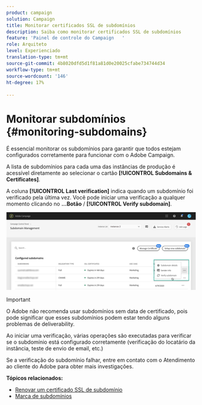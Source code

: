 ```yaml
---
product: campaign
solution: Campaign
title: Monitorar certificados SSL de subdomínios
description: Saiba como monitorar certificados SSL de subdomínios
feature: 'Painel de controle do Campaign   '
role: Arquiteto
level: Experienciado
translation-type: tm+mt
source-git-commit: 4b8020dfd5d1f81a81d0e20025cfabe734744d34
workflow-type: tm+mt
source-wordcount: '146'
ht-degree: 17%

---
```



# Monitorar subdomínios {#monitoring-subdomains}

É essencial monitorar os subdomínios para garantir que todos estejam configurados corretamente para funcionar com o Adobe Campaign.

A lista de subdomínios para cada uma das instâncias de produção é acessível diretamente ao selecionar o cartão **[!UICONTROL Subdomains & Certificates]**.

A coluna **[!UICONTROL Last verification]** indica quando um subdomínio foi verificado pela última vez. Você pode iniciar uma verificação a qualquer momento clicando no **...Botão** / **[!UICONTROL Verify subdomain]**.

![](assets/subdomain_verification.png)

>[!IMPORTANT]
>
>O Adobe não recomenda usar subdomínios sem data de certificado, pois pode significar que esses subdomínios podem estar tendo alguns problemas de deliverability.

Ao iniciar uma verificação, várias operações são executadas para verificar se o subdomínio está configurado corretamente (verificação do locatário da instância, teste de envio de email, etc.)

Se a verificação do subdomínio falhar, entre em contato com o Atendimento ao cliente do Adobe para obter mais investigações.

**Tópicos relacionados:**

* [Renovar um certificado SSL de subdomínio](../../subdomains-certificates/using/renewing-subdomain-certificate.md)
* [Marca de subdomínios](../../subdomains-certificates/using/subdomains-branding.md)
